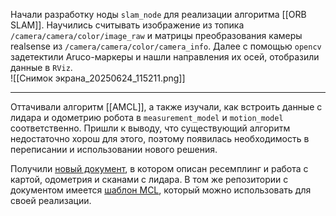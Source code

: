 Начали разработку ноды `slam_node` для реализации алгоритма [[ORB SLAM]]. Научились считывать изображение из топика `/camera/camera/color/image_raw`  и матрицы преобразования камеры realsense из `/camera/camera/color/camera_info`. Далее с помощью `opencv` задетектили Aruco-маркеры и нашли направления их осей, отобразили данные в `RViz`.  
![[Снимок экрана_20250624_115211.png]]

---
Оттачивали алгоритм [[AMCL]], а также изучали, как встроить данные с лидара и одометрию робота в `measurement_model` и `motion_model` соответственно. Пришли к выводу, что существующий алгоритм недостаточно хорош для этого, поэтому появилась необходимость в переписании и использовании нового решения.

Получили [новый документ](https://gitlab.u-angers.fr/cours/mobile_robotic_student/-/blob/master/documents/MCL/MCL.pdf), в котором описан ресемплинг и работа с картой, одометрия и сканами с лидара. В том же репозитории с документом имеется [шаблон MCL](https://gitlab.u-angers.fr/cours/mobile_robotic_student/-/tree/master/tp_mcl), который можно использовать для своей реализации.